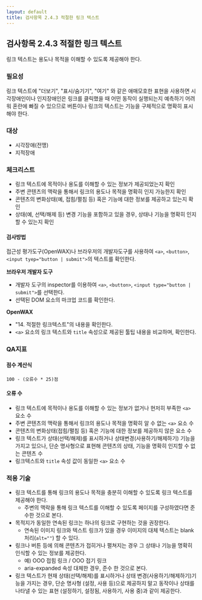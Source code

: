 ```yaml
---
layout: default
title: 검사항목 2.4.3 적절한 링크 텍스트
---
```


## 검사항목 2.4.3 적절한 링크 텍스트
링크 텍스트는 용도나 목적을 이해할 수 있도록 제공해야 한다.

### 필요성
링크 텍스트에 "더보기", "표시/숨기기", "여기" 와 같은 애매모호한 표현을 사용하면 시각장애인이나 인지장애인은 링크를 클릭했을 때 어떤 동작이 실행되는지 예측하기 어려워 혼란에 빠질 수 있으므로 버튼이나 링크의 텍스트는 기능을 구체적으로 명확히 표시해야 한다.

### 대상
* 시각장애(전맹)
* 지적장애

### 체크리스트
* 링크 텍스트에 목적이나 용도를 이해할 수 있는 정보가 제공되었는지 확인
* 주변 콘텐츠의 맥락을 통해서 링크의 용도나 목적을 명확히 인지 가능한지 확인
* 콘텐츠의 변화상태(예, 접힘/펼침 등) 혹은 기능에 대한 정보를 제공하고 있는지 확인
* 상태(예, 선택/해제 등) 변경 기능을 포함하고 있을 경우, 상태나 기능을 명확히 인지할 수 있는지 확인

#### 검사방법
접근성 평가도구(OpenWAX)나 브라우저의 개발자도구를 사용하여 `<a>`, `<button>`, `<input tyep="button | submit">`의 텍스트를 확인한다.

**브라우저 개발자 도구**
* 개발자 도구의 inspector를 이용하여 `<a>`, `<button>`, `<input type="button | submit">`를 선택한다.
* 선택된 DOM 요소의 마크업 코드를 확인한다.

**OpenWAX**
* "14. 적절한 링크텍스트"의 내용을 확인한다.
* `<a>` 요소의 링크 텍스트와 `title` 속성으로 제공된 툴팁 내용을 비교하며, 확인한다.

### QA지표
#### 점수 계산식
```
100 - (오류수 * 25)점
```

#### 오류 수
* 링크 텍스트에 목적이나 용도를 이해할 수 있는 정보가 없거나 현저히 부족한 `<a>` 요소 수
* 주변 콘텐츠의 맥락을 통해서 링크의 용도나 목적을 명확히 알 수 없는 `<a>` 요소 수
* 콘텐츠의 변화상태(접힘/펼침 등) 혹은 기능에 대한 정보를 제공하지 않은 요소 수
* 링크 텍스트가 상태(선택/해제)를 표시하거나 상태변경(사용하기/해제하기) 기능을 가지고 있으나, 단순 명사형으로 표현해 콘텐츠의 상태, 기능을 명확히 인지할 수 없는 콘텐츠 수
* 링크텍스트와 `title` 속성 값이 동일한 `<a>` 요소 수


### 적용 기술
* 링크 텍스트를 통해 링크의 용도나 목적을 충분히 이해할 수 있도록 링크 텍스트를 제공해야 한다.
  * 주변의 맥락을 통해 링크 텍스트를 이해할 수 있도록 페이지를 구성하였다면 준수한 것으로 본다.
* 목적지가 동일한 연속된 링크는 하나의 링크로 구현하는 것을 권장한다.
  * 연속된 이미지 링크와 텍스트 링크가 있을 경우 이미지의 대체 텍스트는 blank 처리(`alt=""`) 할 수 있다.
* 링크나 버튼 등에 의해 콘텐츠가 접히거나 펼쳐지는 경우 그 상태나 기능을 명확히 인식할 수 있는 정보를 제공한다.
  * 예) OOO 접힘 링크 / OOO 접기 링크
  * aria-expanded 속성 대체한 경우, 준수 한 것으로 본다.
* 링크 텍스트가 현재 상태(선택/해제)를 표시하거나 상태 변경(사용하기/해제하기)기능을 가지는 경우, 단순 명사형 (설정, 사용 등)으로 제공하지 말고 동작이나 상태를 나타낼 수 있는 표현 (설정하기, 설정됨, 사용하기, 사용 중)과 같이 제공한다.
